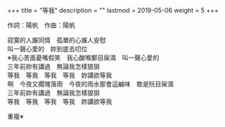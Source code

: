+++
title = "等我"
description = ""
lastmod = 2019-05-06
weight = 5
+++

作詞：陽帆　作曲：陽帆

寂寞的人誰同情　孤單的心誰人安慰  
叫一聲心愛的　妳到底去叨位  
※我心苦面憂嘴假笑　我心酸喉鄭目屎滴　叫一聲心愛的  
三年前妳有講過　無論我怎樣狼狽  
等我　等我　等我　等我　妳講欲等我  
啊　今夜又擱塊落雨　今夜的雨水那會這鹹味　敢是阮目屎滴  
三年前妳有講過　無論我怎樣狼狽  
等我　等我　等我　等我　妳講欲等我  

重複※